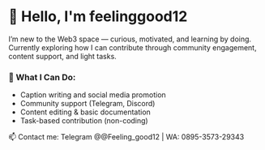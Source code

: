 # 👋 Hello, I'm feelinggood12

I’m new to the Web3 space — curious, motivated, and learning by doing.  
Currently exploring how I can contribute through community engagement, content support, and light tasks.

### 🔧 What I Can Do:
- Caption writing and social media promotion  
- Community support (Telegram, Discord)  
- Content editing & basic documentation  
- Task-based contribution (non-coding)

📫 Contact me: Telegram @@Feeling_good12 | WA: 0895-3573-29343
